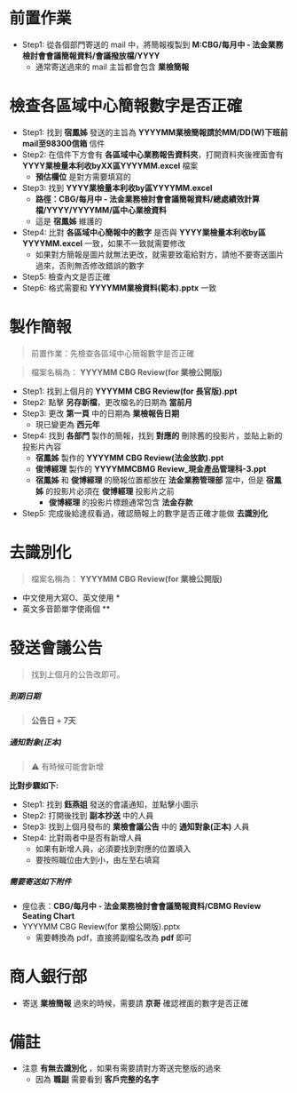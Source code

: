 # 前置作業
- Step1: 從各個部門寄送的 mail 中，將簡報複製到 **M:CBG/每月中 - 法金業務檢討會會議簡報資料/會議撥放檔/YYYY**
    - 通常寄送過來的 mail 主旨都會包含 **業檢簡報**

# 檢查各區域中心簡報數字是否正確
- Step1: 找到 **宿鳳姊** 發送的主旨為 **YYYYMM業檢簡報請於MM/DD(W)下班前mail至98300信箱** 信件
- Step2: 在信件下方會有 **各區域中心業務報告資料夾**，打開資料夾後裡面會有 **YYYY業檢量本利收byXX區YYYYMM.excel** 檔案
    - **預估欄位** 是對方需要填寫的
- Step3: 找到 **YYYY業檢量本利收by區YYYYMM.excel**
    - **路徑：CBG/每月中 - 法金業務檢討會會議簡報資料/總處績效計算檔/YYYY/YYYYMM/區中心業檢資料**
    - 這是 **宿鳳姊** 維護的
- Step4: 比對 **各區域中心簡報中的數字** 是否與 **YYYY業檢量本利收by區YYYYMM.excel** 一致，如果不一致就需要修改
    - 如果對方簡報是圖片就無法更改，就需要致電給對方，請他不要寄送圖片過來，否則無否修改錯誤的數字
- Step5: 檢查內文是否正確
- Step6: 格式需要和 **YYYYMM業檢資料(範本).pptx** 一致

# 製作簡報
> 前置作業：先檢查各區域中心簡報數字是否正確

> 檔案名稱為： **YYYYMM CBG Review(for 業檢公開版)**

- Step1: 找到上個月的 **YYYYMM CBG Review(for 長官版).ppt**
- Step2: 點擊 **另存新檔**，更改檔名的日期為 **當前月**
- Step3: 更改 **第一頁** 中的日期為 **業檢報告日期**
    - 現已變更為 **西元年**
- Step4: 找到 **各部門** 製作的簡報，找到 **對應的** 刪除舊的投影片，並貼上新的投影片內容
    - **宿鳳姊** 製作的 **YYYYMM CBG Review(法金放款).ppt**
    - **俊博經理** 製作的 **YYYYMMCBMG Review_現金產品管理科-3.ppt**
    - **宿鳳姊** 和 **俊博經理** 的簡報位置都放在 **法金業務管理部** 當中，但是 **宿鳳姊** 的投影片必須在 **俊博經理** 投影片之前
        - **俊博經理** 的投影片標題通常包含 **法金存款**
- Step5: 完成後給達叔看過，確認簡報上的數字是否正確才能做 **去識別化**

# 去識別化
> 檔案名稱為： **YYYYMM CBG Review(for 業檢公開版)**

- 中文使用大寫O、英文使用 *
- 英文多音節單字使兩個 **

# 發送會議公告
> 找到上個月的公告改即可。

##### 到期日期
> **公告日 + 7天**

##### 通知對象(正本)
> ⚠️ 有時候可能會新增

**比對步驟如下:**
- Step1: 找到 **鈺燕姐** 發送的會議通知，並點擊小圖示
- Step2: 打開後找到 **副本抄送** 中的人員
- Step3: 找到上個月發布的 **業檢會議公告** 中的 **通知對象(正本)** 人員
- Step4: 比對兩者中是否有新增人員
    - 如果有新增人員，必須要找到對應的位置填入
    - 要按照職位由大到小，由左至右填寫

##### 需要寄送如下附件
- 座位表：**CBG/每月中 - 法金業務檢討會會議簡報資料/CBMG Review Seating Chart**
- YYYYMM CBG Review(for 業檢公開版).pptx
    - 需要轉換為 pdf，直接將副檔名改為 **pdf** 即可

# 商人銀行部
- 寄送 **業檢簡報** 過來的時候，需要請 **京哥** 確認裡面的數字是否正確

# 備註
- 注意 **有無去識別化** ，如果有需要請對方寄送完整版的過來
    - 因為 **職副** 需要看到 **客戶完整的名字**
